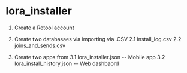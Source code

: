 # lora_installer
1. Create a Retool account

2. Create two databasaes via importing via .CSV 
2.1 install_log.csv
2.2 joins_and_sends.csv

3. Create two apps from 
3.1 lora_installer.json          -- Mobile app
3.2 lora_install_history.json    -- Web dashbaord

